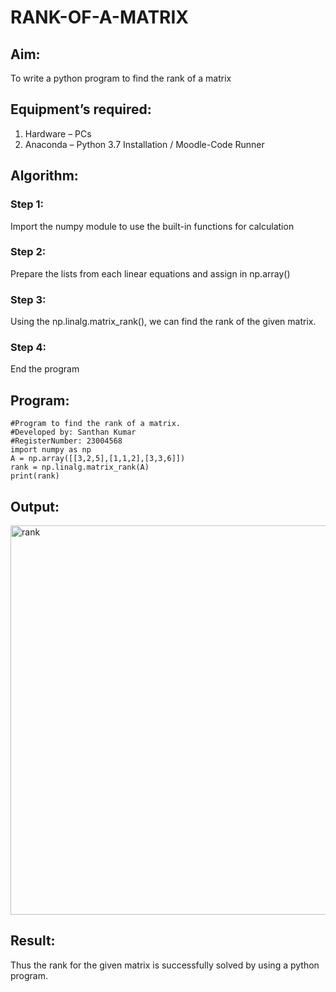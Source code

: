 # RANK-OF-A-MATRIX
## Aim:
To write a python program to find the rank of a matrix
## Equipment’s required:
1. 	Hardware – PCs
2. 	Anaconda – Python 3.7 Installation / Moodle-Code Runner
## Algorithm:
### Step 1: 
Import the numpy module to use the built-in functions for calculation
### Step 2: 
Prepare the lists from each linear equations and assign in np.array()
### Step 3: 
Using the np.linalg.matrix_rank(), we can find the rank of the given matrix.
### Step 4: 
End the program
## Program:
```
#Program to find the rank of a matrix.
#Developed by: Santhan Kumar 
#RegisterNumber: 23004568
import numpy as np
A = np.array([[3,2,5],[1,1,2],[3,3,6]])
rank = np.linalg.matrix_rank(A)
print(rank)
```
## Output:
<img width="623" alt="rank" src="https://github.com/SANTHAN-2006/RANK-OF-A-MATRIX/assets/80164014/761fddbf-3110-4f65-bbd3-29c4af7c964d">

## Result:
Thus the rank for the given matrix is successfully solved by  using a python program.

